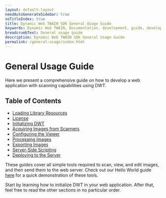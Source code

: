 ```yaml
---
layout: default-layout
needAutoGenerateSidebar: true
noTitleIndex: true
title: Dynamic Web TWAIN SDK General Usage Guide
keywords: Dynamic Web TWAIN, Documentation, development, guide, development guide, basic, basic guide, general, general guide
breadcrumbText: General usage guide
description: Dynamic Web TWAIN SDK General Usage Guide
permalink: /general-usage/index.html
---
```


# General Usage Guide

<!--
- Originally called Fundamental Features, implies this is prerequisite knowledge that requires more understanding of the product, renamed basic "Basic" to imply this is easy and sufficient to use on its own
- Lay out article dependencies - first article is necessary for all others, but no need for strict reading order past first article
-->

Here we present a comprehensive guide on how to develop a web application with scanning capabilities using DWT.

## Table of Contents

- [Loading Library Resources]({{site.general-usage}}resource-loading.html)
- [License]({{site.general-usage}}license.html)
- [Initializing DWT]({{site.general-usage}}initialization.html)
- [Acquiring Images from Scanners]({{site.general-usage}}scanner-image-acquisition.html)
- [Configuring the Viewer]({{site.general-usage}}viewer-configuration.html)
- [Processing Images]({{site.general-usage}}image-processing/index.html)
- [Exporting Images]({{site.general-usage}}image-export/index.html)
- [Server-Side Scripting]({{site.general-usage}}server-side-scripting.html)
- [Deploying to the Server]({{site.general-usage}}server-deployment.html)

These guides cover all simple tools required to scan, view, and edit images, and then send them to the web server. Check out our Hello World guide [here]({{site.hello-world}}) for a quick demonstration of these tools.

Start by learning how to initialize DWT in your web application. After that, feel free to read the other sections in no particular order.